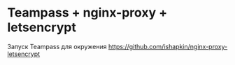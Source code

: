 # Teampass + nginx-proxy + letsencrypt

Запуск Teampass для окружения https://github.com/ishapkin/nginx-proxy-letsencrypt
